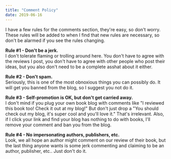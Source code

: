 ```yaml
---
title: "Comment Policy"
date: 2019-06-16
---
```


I have a few rules for the comments section, they're easy, so don't worry. These rules will be added to when I find that new rules are necessary, so don't be alarmed if you see the rules changing.

**Rule #1 - Don't be a jerk.**  
I don't tolerate flaming or trolling around here. You don't have to agree with the reviews I post, you don't have to agree with other people who post their ideas, but you also don't need to be a complete asshat about it either.

**Rule #2 - Don't spam.**  
Seriously, this is one of the most obnoxious things you can possibly do. It will get you banned from the blog, so I suggest you not do it.

**Rule #3 - Self-promotion is OK, but don't get carried away.**  
I don't mind if you plug your own book blog with comments like "I reviewed this book too! Check it out at my blog!" But don't just drop a "You should check out my blog, it's super cool and you'll love it." That's irrelevant. Also, if I click your link and find your blog has nothing to do with books, I'll remove your comment and ban you from the blog.

**Rule #4 - No impersonating authors, publishers, etc.**  
Look, we all hope an author might comment on our review of their book, but the last thing anyone wants is some jerk commenting and claiming to be an author, publisher, etc.. Just don't do it.
